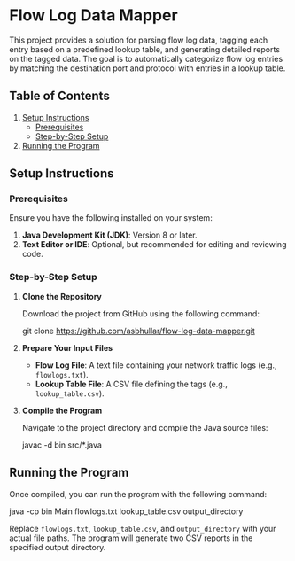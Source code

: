 # Flow Log Data Mapper

This project provides a solution for parsing flow log data, tagging each entry based on a predefined lookup table, and generating detailed reports on the tagged data. The goal is to automatically categorize flow log entries by matching the destination port and protocol with entries in a lookup table.

## Table of Contents

1. [Setup Instructions](#setup-instructions)
    - [Prerequisites](#prerequisites)
    - [Step-by-Step Setup](#step-by-step-setup)
6. [Running the Program](#running-the-program)

## Setup Instructions

### Prerequisites

Ensure you have the following installed on your system:

1. **Java Development Kit (JDK)**: Version 8 or later.
2. **Text Editor or IDE**: Optional, but recommended for editing and reviewing code.

### Step-by-Step Setup

1. **Clone the Repository**

   Download the project from GitHub using the following command:

   git clone https://github.com/asbhullar/flow-log-data-mapper.git

2. **Prepare Your Input Files**

   - **Flow Log File**: A text file containing your network traffic logs (e.g., `flowlogs.txt`).
   - **Lookup Table File**: A CSV file defining the tags (e.g., `lookup_table.csv`).

3. **Compile the Program**

   Navigate to the project directory and compile the Java source files:

   javac -d bin src/*.java

## Running the Program

Once compiled, you can run the program with the following command:

java -cp bin Main flowlogs.txt lookup_table.csv output_directory

Replace `flowlogs.txt`, `lookup_table.csv`, and `output_directory` with your actual file paths. The program will generate two CSV reports in the specified output directory.




